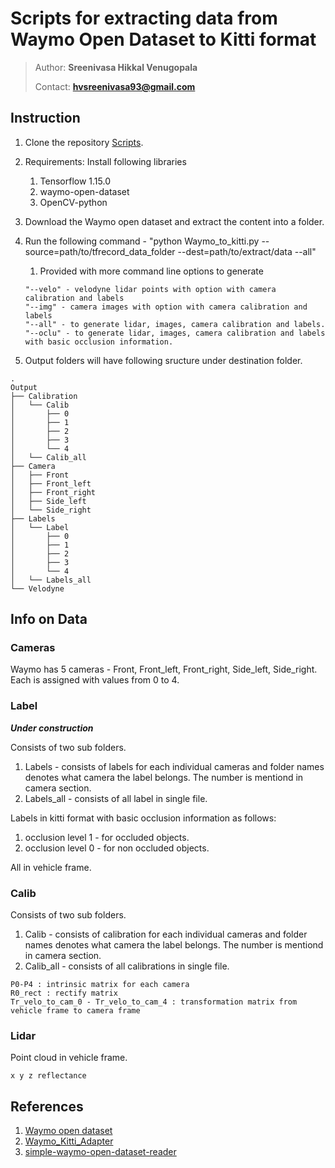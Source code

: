 # Scripts for extracting data from Waymo Open Dataset to Kitti format

> Author: **Sreenivasa Hikkal Venugopala**
>
> Contact: **hvsreenivasa93@gmail.com**

## Instruction
1. Clone the repository [Scripts](https://github.com/Sreeni1204/Waymo_Kitti_converter.git).
2. Requirements: Install following libraries
	1. Tensorflow 1.15.0 
	2. waymo-open-dataset
	3. OpenCV-python
	
3. Download the Waymo open dataset and extract the content into a folder.
4. Run the following command - 
"python Waymo_to_kitti.py --source=path/to/tfrecord_data_folder --dest=path/to/extract/data --all"
	1. Provided with more command line options to generate
	```
	"--velo" - velodyne lidar points with option with camera calibration and labels
	"--img" - camera images with option with camera calibration and labels
	"--all" - to generate lidar, images, camera calibration and labels.
	"--oclu" - to generate lidar, images, camera calibration and labels with basic occlusion information.
	```
	
5. Output folders will have following sructure under destination folder.

``` 
.
Output
├── Calibration
│   └── Calib
│   	├── 0
│   	├── 1
│   	├── 2
│   	├── 3
│   	└── 4
│   └── Calib_all
├── Camera
│   ├── Front
│   ├── Front_left
│   ├── Front_right
│   ├── Side_left
│   └── Side_right
├── Labels
│   └── Label
│   	├── 0
│   	├── 1
│   	├── 2
│   	├── 3
│   	└── 4
│   └── Labels_all
└── Velodyne

```

## Info on Data

### Cameras

Waymo has 5 cameras -  Front, Front_left, Front_right, Side_left, Side_right. Each is assigned with values from 0 to 4.


### Label

***Under construction***

Consists of two sub folders.
1. Labels - consists of labels for each individual cameras and folder names denotes what camera the label belongs. The number is mentiond in camera section.
2. Labels_all - consists of all label in single file.

Labels in kitti format with basic occlusion information as follows:
1. occlusion level 1 - for occluded objects.
2. occlusion level 0 - for non occluded objects.

All in vehicle frame.


### Calib

Consists of two sub folders.
1. Calib - consists of calibration for each individual cameras and folder names denotes what camera the label belongs. The number is mentiond in camera section.
2. Calib_all - consists of all calibrations in single file.


```
P0-P4 : intrinsic matrix for each camera
R0_rect : rectify matrix
Tr_velo_to_cam_0 - Tr_velo_to_cam_4 : transformation matrix from vehicle frame to camera frame
```


### Lidar

Point cloud in vehicle frame.

```
x y z reflectance
```

## References

1. [Waymo open dataset](https://github.com/waymo-research/waymo-open-dataset)
2. [Waymo_Kitti_Adapter](https://github.com/Yao-Shao/Waymo_Kitti_Adapter)
3. [simple-waymo-open-dataset-reader](https://github.com/gdlg/simple-waymo-open-dataset-reader)
